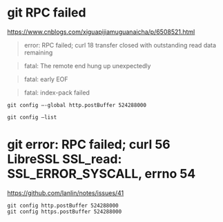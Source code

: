 # git RPC failed

https://www.cnblogs.com/xiguapijiamuguanaicha/p/6508521.html

>error: RPC failed; curl 18 transfer closed with outstanding read data remaining 

>fatal: The remote end hung up unexpectedly 

>fatal: early EOF 

>fatal: index-pack failed

```shell
git config –-global http.postBuffer 524288000
```

```shell
git config –list
```

# git error: RPC failed; curl 56 LibreSSL SSL_read: SSL_ERROR_SYSCALL, errno 54

https://github.com/lanlin/notes/issues/41

```shell
git config http.postBuffer 524288000
git config https.postBuffer 524288000
```
